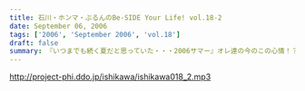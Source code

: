 ```yaml
---
title: 石川・ホンマ・ぶるんのBe-SIDE Your Life! vol.18-2
date: September 06, 2006
tags: ['2006', 'September 2006', 'vol.18']
draft: false
summary: 『いつまでも続く夏だと思っていた・・・2006サマー』オレ達の今のこの心情！？純情な感情をどう表現したらよいのか！？そんなトークが、オフマイクでは繰り出される．．．複調整室にも、よどんだ空気がなぜか流れ続けている。↑こういう状況って、30歳前後の独身貴族たちに起こりうるリアルなシチュエーションであり、社会学的にみても非常に貴重なプログラムであると言えよう。ためいきが多めです。NAMAE
---
```


http://project-phi.ddo.jp/ishikawa/ishikawa018_2.mp3
